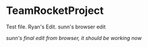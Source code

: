 TeamRocketProject
=================
Test file.
Ryan's Edit.
sunn's browser edit

*sunn's final edit from browser, it should be working now*